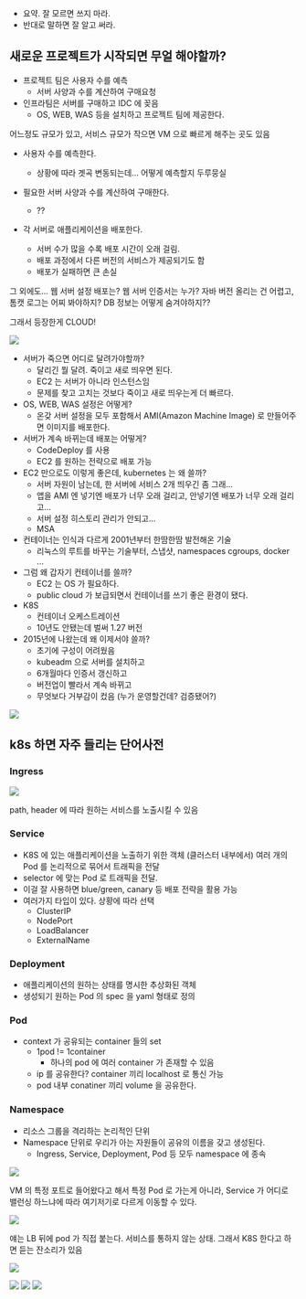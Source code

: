 - 요약. 잘 모르면 쓰지 마라.
- 반대로 말하면 잘 알고 써라.

## 새로운 프로젝트가 시작되면 무얼 해야할까?
- 프로젝트 팀은 사용자 수를 예측
	- 서버 사양과 수를 계산하여 구매요청
- 인프라팀은 서버를 구매하고 IDC 에 꽂음
	- OS, WEB, WAS 등을 설치하고 프로젝트 팀에 제공한다.

어느정도 규모가 있고, 서비스 규모가 작으면 VM 으로 빠르게 해주는 곳도 있음


- 사용자 수를 예측한다.
	- 상황에 따라 곗곡 변동되는데... 어떻게 예측할지 두루뭉실
- 필요한 서버 사양과 수를 계산하여 구매한다.
	- ??

- 각 서버로 애플리케이션을 배포한다.
	- 서버 수가 많을 수록 배포 시간이 오래 걸림.
	- 배포 과정에서 다른 버전의 서비스가 제공되기도 함
	- 배포가 실패하면 큰 손실

그 외에도...
웹 서버 설정 배포는? 웹 서버 인증서는 누가? 자바 버전 올리는 건 어렵고, 톰캣 로그는 어찌 봐야하지? DB 정보는 어떻게 숨겨야하지??

그래서 등장한게 CLOUD!

![](https://i.imgur.com/6TwjiSS.png)

- 서버가 죽으면 어디로 달려가야할까?
	- 달리긴 뭘 달려. 죽이고 새로 띄우면 된다.
	- EC2 는 서버가 아니라 인스턴스임
	- 문제를 찾고 고치는 것보다 죽이고 새로 띄우는게 더 빠르다.
- OS, WEB, WAS 설정은 어떻게?
	- 온갖 서버 설정을 모두 포함해서 AMI(Amazon Machine Image) 로 만들어주면 이미지를 배포한다.
- 서버가 계속 바뀌는데 배포는 어떻게?
	- CodeDeploy 를 사용
	- EC2 를 원하는 전략으로 배포 가능
- EC2 만으로도 이렇게 좋은데, kubernetes 는 왜 쓸까?
	- 서버 자원이 남는데, 한 서버에 서비스 2개 띄우긴 좀 그래...
	- 앱을 AMI 엔 넣기엔 배포가 너무 오래 걸리고, 안넣기엔 배포가 너무 오래 걸리고...
	- 서버 설정 히스토리 관리가 안되고...
	- MSA
- 컨테이너는 인식과 다르게 2001년부터 한땀한땀 발전해온 기술
	- 리눅스의 루트를 바꾸는 기술부터, 스냅샷, namespaces cgroups, docker ...
- 그럼 왜 갑자기 컨테이너를 쓸까?
	- EC2 는 OS 가 필요하다.
	- public cloud 가 보급되면서 컨테이너를 쓰기 좋은 환경이 됐다.
- K8S
	-  컨테이너 오케스트레이션
	- 10년도 안됐는데 벌써 1.27 버전
- 2015년에 나왔는데 왜 이제서야 쓸까?
	- 초기에 구성이 어려웠음
	- kubeadm 으로 서버를 설치하고
	- 6개월마다 인증서 갱신하고
	- 버전업이 빨라서 계속 바뀌고
	- 무엇보다 거부감이 컸음 (누가 운영할건데? 검증됐어?)

![](https://i.imgur.com/AXkNPRZ.png)

## k8s 하면 자주 들리는 단어사전
### Ingress
![](https://i.imgur.com/4scT0Ms.png)

path, header 에 따라 원하는 서비스를 노출시킬 수 있음

### Service
- K8S 에 있는 애플리케이션을 노출하기 위한 객체 (클러스터 내부에서)
  여러 개의 Pod 를 논리적으로 묶어서 트래픽을 전달
- selector 에 맞는 Pod 로 트래픽을 전달.
- 이걸 잘 사용하면 blue/green, canary 등 배포 전략을 활용 가능
- 여러가지 타입이 있다. 상황에 따라 선택
	- ClusterIP
	- NodePort
	- LoadBalancer
	- ExternalName

### Deployment
- 애플리케이션의 원하는 상태를 명시한 추상화된 객체
- 생성되기 원하는 Pod 의 spec 을 yaml 형태로 정의

### Pod
- context 가 공유되는 container 들의 set
	- 1pod != 1container
		- 하나의 pod 에 여러 container 가 존재할 수 있음
	- ip 를 공유한다? container 끼리 localhost 로 통신 가능
	- pod 내부 conatiner 끼리 volume 을 공유한다.

### Namespace
- 리소스 그룹을 격리하는 논리적인 단위
- Namespace 단위로 우리가 아는 자원들이 공유의 이름을 갖고 생성된다.
	- Ingress, Service, Deployment, Pod 등 모두 namespace 에 종속

![](https://i.imgur.com/kLuDb75.png)


VM 의 특정 포트로 들어왔다고 해서 특정 Pod 로 가는게 아니라, Service 가 어디로 밸런싱 하느냐에 따라 여기저기로 다르게 이동할 수 있다.

![](https://i.imgur.com/eehljqQ.png)

얘는 LB 뒤에 pod 가 직접 붙는다. 서비스를 통하지 않는 상태. 그래서 K8S 한다고 하면 듣는 잔소리가 있음

![](https://i.imgur.com/YVem3Qi.png)

![](https://i.imgur.com/n1CHqEs.png)
![](https://i.imgur.com/fu2sA9i.png)
![](https://i.imgur.com/Vb03MP5.png)